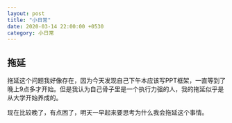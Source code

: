 ```yaml
---
layout: post
title: "小日常"
date: 2020-03-14 22:00:00 +0530
category: 小日常
---
```


 ## 拖延

拖延这个问题我好像存在，因为今天发现自己下午本应该写PPT框架，一直等到了晚上9点多才开始。但是我认为自己骨子里是一个执行力强的人，我的拖延似乎是从大学开始养成的。

现在比较晚了，有点困了，明天一早起来要思考为什么我会拖延这个事情。

